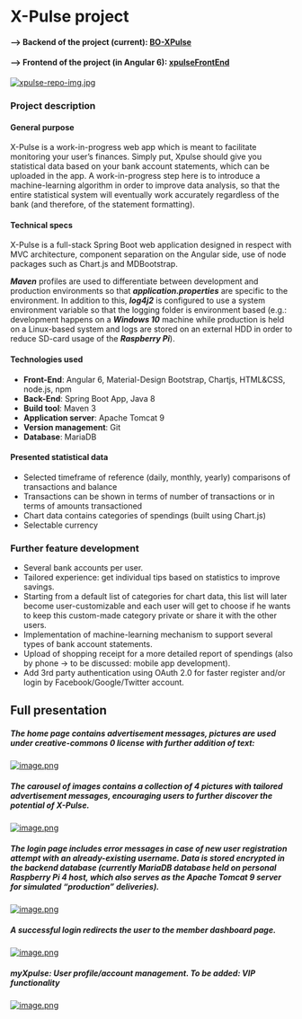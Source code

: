 
# X-Pulse project
#### --> Backend of the project (current): [BO-XPulse](https://github.com/Pyaeth/BO-XPulse)
#### --> Frontend of the project (in Angular 6): [xpulseFrontEnd](https://github.com/Pyaeth/xpulseFrontEnd)

[![xpulse-repo-img.jpg](https://i.postimg.cc/hjWcSZBr/xpulse-repo-img.jpg)](https://postimg.cc/LqTrDThY)

### Project description
#### General purpose
X-Pulse is a work-in-progress web app which is meant to facilitate monitoring your user’s finances. Simply put, Xpulse should give you statistical data based on your bank account statements, which can be uploaded in the app. A work-in-progress step here is to introduce a machine-learning algorithm in order to improve data analysis, so that the entire statistical system will eventually work accurately regardless of the bank (and therefore, of the statement formatting).
#### Technical specs
X-Pulse is a full-stack Spring Boot web application designed in respect with MVC architecture, component separation on the Angular side, use of node packages such as Chart.js and MDBootstrap. 

_**Maven**_ profiles are used to differentiate between development and production environments so that _**application.properties**_ are specific to the environment. In addition to this, _**log4j2**_ is configured to use a system environment variable so that the logging folder is environment based (e.g.: development happens on a _**Windows 10**_ machine while production is held on a Linux-based system and logs are stored on an external HDD in order to reduce SD-card usage of the _**Raspberry Pi**_).
#### Technologies used
- **Front-End**: Angular 6, Material-Design Bootstrap, Chartjs, HTML&CSS, node.js, npm
- **Back-End**: Spring Boot App, Java 8
- **Build tool**: Maven 3
- **Application server**: Apache Tomcat 9
- **Version management**: Git
- **Database**: MariaDB
#### Presented statistical data
-	Selected timeframe of reference (daily, monthly, yearly) comparisons of transactions and balance
-	Transactions can be shown in terms of number of transactions or in terms of amounts transactioned
-	Chart data contains categories of spendings (built using Chart.js)
- Selectable currency
### Further feature development
-	Several bank accounts per user.
-	Tailored experience: get individual tips based on statistics to improve savings.
-	Starting from a default list of categories for chart data, this list will later become user-customizable and each user will get to choose if he wants to keep this custom-made category private or share it with the other users.
- Implementation of machine-learning mechanism to support several types of bank account statements.
- Upload of shopping receipt for a more detailed report of spendings (also by phone -> to be discussed: mobile app development).
- Add 3rd party authentication using OAuth 2.0 for faster register and/or login by Facebook/Google/Twitter account.
## Full presentation
##### The home page contains advertisement messages, pictures are used under creative-commons 0 license with further addition of text:

[![image.png](https://i.postimg.cc/kGHfNKGj/image.png)](https://postimg.cc/2L4Qrq4v)

##### The carousel of images contains a collection of 4 pictures with tailored advertisement messages, encouraging users to further discover the potential of X-Pulse.

[![image.png](https://i.postimg.cc/dQfBxRQ6/image.png)](https://postimg.cc/fkxm399S)

##### The login page includes error messages in case of new user registration attempt with an already-existing username. Data is stored encrypted in the backend database (currently MariaDB database held on personal Raspberry Pi 4 host, which also serves as the Apache Tomcat 9 server for simulated “production” deliveries).

[![image.png](https://i.postimg.cc/28fPtfS2/image.png)](https://postimg.cc/V5DGSpMC)

##### A successful login redirects the user to the member dashboard page.

[![image.png](https://i.postimg.cc/3r4dr27d/image.png)](https://postimg.cc/ThxRCLK6)

##### myXpulse: User profile/account management. To be added: VIP functionality

[![image.png](https://i.postimg.cc/mg2zQDK9/image.png)](https://postimg.cc/JGvz81r7)
